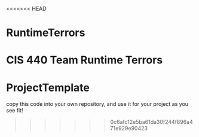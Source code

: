 <<<<<<< HEAD
# RuntimeTerrors
CIS 440 Team Runtime Terrors
=======
# ProjectTemplate
copy this code into your own repository, and use it for your project as you see fit!
>>>>>>> 0c6afc12e5ba61da30f244f896a471e929e90423
